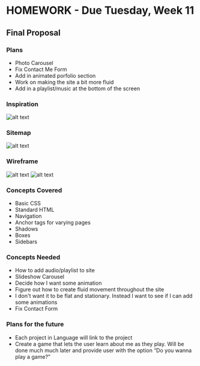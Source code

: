 # HOMEWORK - Due Tuesday, Week 11

## Final Proposal

### Plans

* Photo Carousel
* Fix Contact Me Form
* Add in animated porfolio section
* Work on making the site a bit more fluid
* Add in a playlist/music at the bottom of the screen

### Inspiration

![alt text](https://github.com/MahindraPersaud/Intro-to-Web-Development/blob/master/Homework/Week_11/img/slider.jpg "Image Carousel")

### Sitemap

![alt text](https://github.com/MahindraPersaud/Intro-to-Web-Development/blob/master/Homework/Week_11/img/sitemap.PNG "site map")

### Wireframe

![alt text](https://github.com/MahindraPersaud/Intro-to-Web-Development/blob/master/Homework/Week_11/img/wireframe1.jpg "Home Page")
![alt text](https://github.com/MahindraPersaud/Intro-to-Web-Development/blob/master/Homework/Week_11/img/wireframe2.jpg "Home Page")

### Concepts Covered

* Basic CSS
* Standard HTML
 * Navigation
 * Anchor tags for varying pages
 * Shadows
 * Boxes
 * Sidebars

### Concepts Needed

* How to add audio/playlist to site
* Slideshow Carousel
* Decide how I want some animation
* Figure out how to create fluid movement throughout the site
 * I don't want it to be flat and stationary. Instead I want to see if I can add some animations
* Fix Contact Form

### Plans for the future

* Each project in Language will link to the project
* Create a game that lets the user learn about me as they play. Will be done much much later and provide user with the option “Do you wanna play a game?”